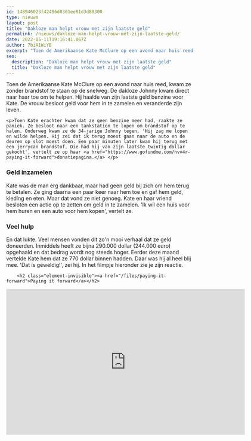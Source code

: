 ```yaml
---
id: 148946023f42496d8301ee81d3d88300
type: nieuws
layout: post
title: "Dakloze man helpt vrouw met zijn laatste geld"
permalink: /nieuws/dakloze-man-helpt-vrouw-met-zijn-laatste-geld/
date: 2022-05-11T19:16:41.067Z
author: 7biA1WiYB
excerpt: "Toen de Amerikaanse Kate McClure op een avond naar huis reed, kwam ze zonder brandstof te staan op de snelweg. De dakloze Johnny kwam direct naar haar toe om te helpen. Hij haalde van zijn laatste geld benzine voor Kate. De vrouw besloot geld voor hem in te zamelen en veranderde zijn leven.   "
seo:
  description: "Dakloze man helpt vrouw met zijn laatste geld"
  title: "Dakloze man helpt vrouw met zijn laatste geld"
---
```

Toen de Amerikaanse Kate McClure op een avond naar huis reed, kwam ze zonder brandstof te staan op de snelweg. De dakloze Johnny kwam direct naar haar toe om te helpen. Hij haalde van zijn laatste geld benzine voor Kate. De vrouw besloot geld voor hem in te zamelen en veranderde zijn leven.   

    <p>Toen Kate erachter kwam dat ze geen benzine meer had, raakte ze paniek. Ze besloot naar een tankstation te lopen om brandstof op te halen. Onderweg kwam ze de 34-jarige Johnny tegen. 'Hij zag me lopen en wilde helpen. Hij zei dat ik terug moest gaan naar de auto en de deuren op slot moest doen. Een paar minuten later kwam hij terug met een jerrycan brandstof. Die had hij van zijn laatste twintig dollar gekocht', vertelt ze op haar <a href="https://www.gofundme.com/hvv4r-paying-it-forward">donatiepagina.</a> </p>
<h3>Geld inzamelen</h3>
<p>Kate was de man erg dankbaar, maar had geen geld bij zich om hem terug te betalen. Ze ging daarna een paar keer naar hem toe en gaf hem geld, kleding en eten. Maar dat vond ze niet genoeg. Kate en haar vriend besloten een actie op te zetten om geld in te zamelen. 'Ik wil een huis voor hem huren en een auto voor hem kopen', vertelt ze. </p>
<h3>Veel hulp</h3>
<p>En dat lukte. Veel mensen vonden dit zo'n mooi verhaal dat ze geld doneerden. Inmiddels heeft ze bijna 290.000 dollar (244.000 euro) opgehaald en dat bedrag wordt nog steeds hoger. Eerder deze maand vertelde Kate hem dat ze 770 dollar binnen hadden. Daar was hij al heel blij mee. 'Dat is geweldig!', zei hij. In het filmpje hieronder zie je zijn reactie. <br><div class="media media-element-container media-default"><div id="file-420075" class="file file-video file-video-youtube">

        <h2 class="element-invisible"><a href="/files/paying-it-forward">Paying it forward</a></h2>
    
  
  <div class="content">
    <div class="media-youtube-video file media-element file-default media-youtube-1">
  <iframe class="media-youtube-player" width="640" height="390" title="Paying it forward" src="https://www.youtube.com/embed/igCjuWW4luM?wmode=opaque&controls=" name="Paying it forward" frameborder="0" allowfullscreen="">Video van Paying it forward</iframe>
</div>
  </div>

  
</div>
</div>  
